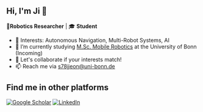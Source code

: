 ## Hi, I'm Ji 👋
🤖<b>Robotics Researcher</b> | 🎓 <b>Student</b> 
- 🔭 Interests: Autonomous Navigation, Multi-Robot Systems, AI
- 🌱 I’m currently studying <a href ="https://www.moro.uni-bonn.de/">M.Sc. Mobile Robotics</a> at the University of Bonn (Incoming)
- 🤝 Let's collaborate if your interests match!
- 📫 Reach me via s78jjeon@uni-bonn.de

## Find me in other platforms
[![Google Scholar](https://img.shields.io/badge/Scholar-Profile-lightgrey?logo=googlescholar)](https://scholar.google.com/citations?user=P9a8uqoAAAAJ&hl=en&oi=ao)
[![LinkedIn](https://img.shields.io/badge/LinkedIn-Profile-blue?logo=linkedin)](https://www.linkedin.com/in/ji-jeong/)

<!--
**seekbot/seekbot** is a ✨ _special_ ✨ repository because its `README.md` (this file) appears on your GitHub profile.

Here are some ideas to get you started:

- 🔭 I’m currently working on ...
- 🌱 I’m currently learning ...
- 👯 I’m looking to collaborate on ...
- 🤔 I’m looking for help with ...
- 💬 Ask me about ...
- 📫 How to reach me: ...
- 😄 Pronouns: ...
- ⚡ Fun fact: ...
-->
